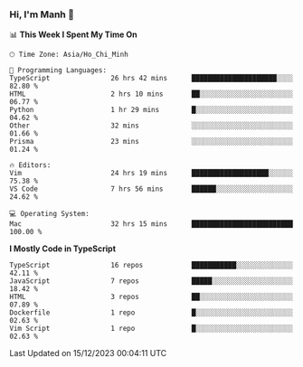 ### Hi, I'm Manh 👋

<!--START_SECTION:waka-->
📊 **This Week I Spent My Time On** 

```text
🕑︎ Time Zone: Asia/Ho_Chi_Minh

💬 Programming Languages: 
TypeScript               26 hrs 42 mins      █████████████████████░░░░   82.80 % 
HTML                     2 hrs 10 mins       ██░░░░░░░░░░░░░░░░░░░░░░░   06.77 % 
Python                   1 hr 29 mins        █░░░░░░░░░░░░░░░░░░░░░░░░   04.62 % 
Other                    32 mins             ░░░░░░░░░░░░░░░░░░░░░░░░░   01.66 % 
Prisma                   23 mins             ░░░░░░░░░░░░░░░░░░░░░░░░░   01.24 % 

🔥 Editors: 
Vim                      24 hrs 19 mins      ███████████████████░░░░░░   75.38 % 
VS Code                  7 hrs 56 mins       ██████░░░░░░░░░░░░░░░░░░░   24.62 % 

💻 Operating System: 
Mac                      32 hrs 15 mins      █████████████████████████   100.00 % 
```

**I Mostly Code in TypeScript** 

```text
TypeScript               16 repos            ███████████░░░░░░░░░░░░░░   42.11 % 
JavaScript               7 repos             █████░░░░░░░░░░░░░░░░░░░░   18.42 % 
HTML                     3 repos             ██░░░░░░░░░░░░░░░░░░░░░░░   07.89 % 
Dockerfile               1 repo              █░░░░░░░░░░░░░░░░░░░░░░░░   02.63 % 
Vim Script               1 repo              █░░░░░░░░░░░░░░░░░░░░░░░░   02.63 % 
```




 Last Updated on 15/12/2023 00:04:11 UTC
<!--END_SECTION:waka-->
